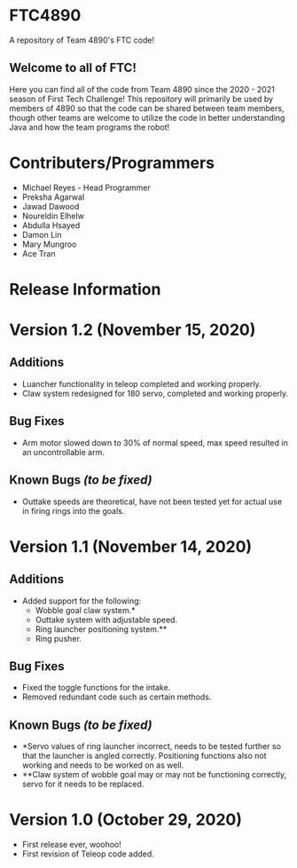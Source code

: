 # FTC4890
A repository of Team 4890's FTC code!

## Welcome to all of FTC!
Here you can find all of the code from Team 4890 since the 2020 - 2021 season of First Tech Challenge!
This repository will primarily be used by members of 4890 so that the code can be shared between team members, though other teams are welcome to utilize the code in better understanding Java and how the team programs the robot! 

# Contributers/Programmers

* Michael Reyes - Head Programmer
* Preksha Agarwal
* Jawad Dawood
* Noureldin Elhelw
* Abdulla Hsayed
* Damon Lin
* Mary Mungroo
* Ace Tran

# Release Information

# Version 1.2 (November 15, 2020)

## Additions

- Luancher functionality in teleop completed and working properly.
- Claw system redesigned for 180 servo, completed and working properly.

## Bug Fixes

- Arm motor slowed down to 30% of normal speed, max speed resulted in an uncontrollable arm.

## Known Bugs *(to be fixed)*

* Outtake speeds are theoretical, have not been tested yet for actual use in firing rings into the goals.

# Version 1.1 (November 14, 2020)

## Additions

* Added support for the following: 
   - Wobble goal claw system.*
   - Outtake system with adjustable speed.
   - Ring launcher positioning system.** 
   - Ring pusher.

## Bug Fixes

* Fixed the toggle functions for the intake.
* Removed redundant code such as certain methods. 

## Known Bugs *(to be fixed)*

* *Servo values of ring launcher incorrect, needs to be tested further so that the launcher is angled correctly. Positioning functions also not working and needs to be worked on as well.
* **Claw system of wobble goal may or may not be functioning correctly, servo for it needs to be replaced.

# Version 1.0 (October 29, 2020) 

* First release ever, woohoo!
* First revision of Teleop code added.
